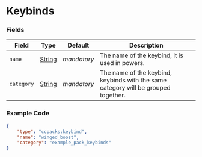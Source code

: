 # Keybinds

### Fields

   Field   | Type | Default | Description
-----------|------|---------|-------------
`name` | [String]() | *mandatory* | The name of the keybind, it is used in powers.
`category` | [String]() | *mandatory* | The name of the keybind, keybinds with the same category will be grouped together.

### Example Code

```json
{
	"type": "ccpacks:keybind",
	"name": "winged_boost",
	"category": "example_pack_keybinds"
}
```
